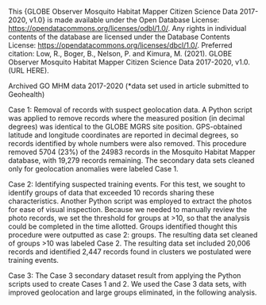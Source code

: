 This {GLOBE Observer Mosquito Habitat Mapper Citizen Science Data 2017-2020, v1.0} is made available under the Open Database License: https://opendatacommons.org/licenses/odbl/1.0/. Any rights in individual contents of the database are licensed under the Database Contents License: https://opendatacommons.org/licenses/dbcl/1.0/. Preferred citation: Low, R., Boger, B., Nelson, P. and Kimura, M. (2021).  GLOBE Observer Mosquito Habitat Mapper Citizen Science Data 2017-2020, v1.0. (URL HERE).


Archived GO MHM data 2017-2020 (*data set used in article submitted to Geohealth)

Case 1: Removal of records with suspect geolocation data. A Python script was applied to remove records where the measured position (in decimal degrees) was identical to the GLOBE MGRS site position. GPS-obtained latitude and longitude coordinates are reported in decimal degrees, so records identified by whole numbers were also removed. This procedure removed 5704 (23%) of the 24983 records in the Mosquito Habitat Mapper database, with 19,279 records remaining. The secondary data sets cleaned only for geolocation anomalies were labeled Case 1.

Case 2: Identifying suspected training events. For this test, we sought to identify groups of data that exceeded 10 records sharing these characteristics. Another Python script was employed to extract the photos for ease of visual inspection. Because we needed to manually review the photo records, we set the threshold for groups at >10, so that the analysis could be completed in the time allotted. Groups identified thought this procedure were outputted as case 2: groups. The resulting data set cleaned of groups >10 was labeled Case 2. The resulting data set included 20,006 records and identified 2,447 records found in clusters we postulated were training events.

Case 3: The Case 3 secondary dataset result from applying the Python scripts used to create Cases 1 and 2. We used the Case 3 data sets, with improved geolocation and large groups eliminated, in the following analysis.
